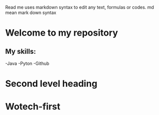 Read me uses markdown syntax to edit any text, formulas or codes. 
md mean mark down syntax

# Welcome to my repository

## My skills: 
-Java
-Pyton
-Github

# Second level heading 

# Wotech-first

